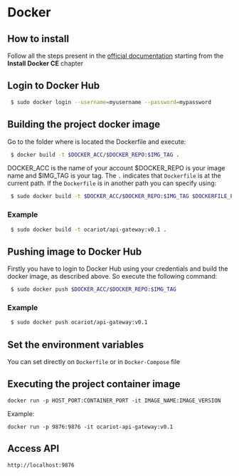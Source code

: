 # Docker


##  How to install

Follow all the steps present in the [official documentation](https://docs.docker.com/install/linux/docker-ce/ubuntu/#install-docker-ce) starting from the **Install Docker CE** chapter

## Login to Docker Hub

```sh
 $ sudo docker login --username=myusername --password=mypassword
 ```

## Building the project docker image

Go to the folder where is located the Dockerfile and execute:

```sh
 $ docker build -t $DOCKER_ACC/$DOCKER_REPO:$IMG_TAG .
 ```

 DOCKER_ACC is the name of your account $DOCKER_REPO is your image name and $IMG_TAG is your tag. The ``.`` indicates that ``Dockerfile`` is at the current path. If the ``Dockerfile`` is in another path you can specify using: 

```sh
 $ sudo docker build -t $DOCKER_ACC/$DOCKER_REPO:$IMG_TAG $DOCKERFILE_PATH
 ```

### Example

```sh
 $ sudo docker build -t ocariot/api-gateway:v0.1 .
 ```

## Pushing image to Docker Hub
Firstly you have to login to Docker Hub using your credentials and build the docker image, as described above. So execute the following command:
```sh
 $ sudo docker push $DOCKER_ACC/$DOCKER_REPO:$IMG_TAG
 ```

 ### Example

```sh
 $ sudo docker push ocariot/api-gateway:v0.1
 ```

## Set the environment variables

You can set directly on ``Dockerfile`` or in ``Docker-Compose`` file

## Executing the project container image

``docker run -p HOST_PORT:CONTAINER_PORT -it IMAGE_NAME:IMAGE_VERSION``

Example:

``docker run -p 9876:9876 -it ocariot-api-gateway:v0.1``

## Access API


``http://localhost:9876``
